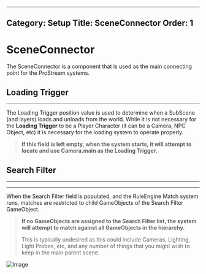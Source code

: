 
---
Category: Setup
Title: SceneConnector
Order: 1
---
# SceneConnector

The SceneConnector is a component that is used as the main connecting point for the ProStream systems.

## Loading Trigger

---
The Loading Trigger position value is used to determine when a SubScene (and layers) loads and unloads from the world.
While it is not necessary for the **Loading Trigger** to be a Player Character (it can be a Camera, NPC Object, etc) it is necessary for the loading system to operate properly.

>**If this field is left empty, when the system starts, it will attempt to locate and use Camera.main as the Loading Trigger.**

## Search Filter

----

<hr/>

When the Search Filter field is populated, and the RuleEngine Match system runs, matches are restricted to child GameObjects of the Search Filter GameObject.

>**If no GameObjects are assigned to the **Search Filter** list, the system will attempt to match against all GameObjects in the hierarchy.**   
>
> This is typically undesired as this could include Cameras, Lighting, Light Probes, etc, and any number of things that you might wish to keep in the main parent scene.

![Image](5_sceneConnectorFields_image_psDoc.png)
